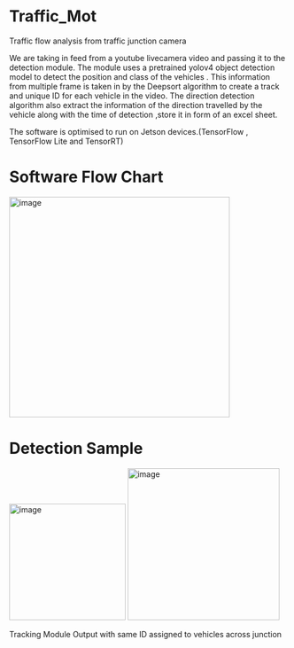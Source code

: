 # Traffic_Mot
Traffic flow analysis from traffic junction camera

We are taking in feed from a youtube livecamera video and passing it to the detection module. The module uses a pretrained yolov4 object detection model to detect the position and class of the vehicles . This information from multiple frame is taken in by the Deepsort algorithm to create a track and unique ID for each vehicle in the video.
The direction detection algorithm also extract the information of the direction travelled by the vehicle along with the time of detection ,store it in form of an excel sheet.

The software is optimised to run on Jetson devices.(TensorFlow , TensorFlow Lite and TensorRT)

# Software Flow Chart

<img width="398" alt="image" src="https://user-images.githubusercontent.com/102171203/159943538-9750baaf-4daf-4c1f-8355-7476533fc2fd.png">



# Detection Sample

<img width="210" alt="image" src="https://user-images.githubusercontent.com/102171203/159945316-b2a3b3b8-8178-40a5-bfa0-a73221126e18.png">       <img width="274" alt="image" src="https://user-images.githubusercontent.com/102171203/159945344-f9754bb3-e10c-4543-a9f0-e973fe7d5375.png">

Tracking Module Output with same ID assigned to vehicles across junction
